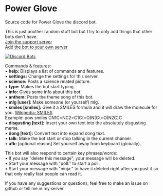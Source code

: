 # Power Glove
Source code for Power Glove the discord bot.


This is just another random stuff bot but I try to only add things that other bots don't have.  
[Join the support server](https://discord.gg/SthsknG)  
[Add the bot to your own server](https://discordapp.com/oauth2/authorize?client_id=439435998078959616&scope=bot&permissions=104332352)  

[![Discord Bots](https://discordbots.org/api/widget/439435998078959616.svg?usernamecolor=419399&topcolor=333333&middlecolor=A0A0A0&highlightcolor=333333&certifiedcolor=419399)](https://discordbots.org/bot/439435998078959616)

Commands & features:  
• **help:** Displays a list of commands and features.  
• **settings:** Change the settings for this server.  
• **science:** Posts a science related picture.  
• **type:** Makes the bot start typing.  
• **info:** Gives some info about this bot.  
• **anthem:** Posts the theme song of this bot.  
• **mlg [user]:** Make someone (or yourself) mlg.  
• **smiles [smiles]:** Give it a SMILES formula and it will draw the molecule for you. [Wikipedia: SMILES](https://en.wikipedia.org/wiki/Simplified_molecular-input_line-entry_system)  
Example: pow smiles CN1C=NC2=C1C(=O)N(C(=O)N2C)C  
• **disgusting [text]:** Insert your own text into the absolutely disgusting meme.  
• **dong [text]:** Convert text into expand dong text.  
• **talk:** Make the bot start or stop talking in the current channel.  
• **afk:** [optional reason] Set yourself away from keyboard (globally).  


This bot will also respond to certain key phrases/words:  
• If you say "delete this message", your message will be deleted.  
• Start your message with "poll:" to start a poll.  
• Start your message with "ninja:" to have it deleted right after you post it so that only really fast people can read it.  


If you have any suggestions or questions, feel free to make an issue on github or tell me in my server.  
